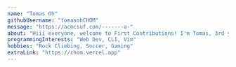 ```yaml
---
name: "Tomas Oh"
githubUsername: "tomasohCHOM"
message: "https://acmcsuf.com/-------a-"
about: "Hiii everyone, welcome to First Contributions! I'm Tomas, 3rd year CS and ACM OSS TL."
programmingInterests: "Web Dev, CLI, Vim"
hobbies: "Rock Climbing, Soccer, Gaming"
extraLink: "https://chom.vercel.app"
---
```

